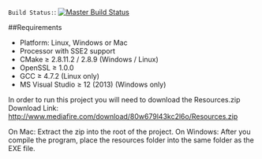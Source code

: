 `Build Status:`: [![Master Build Status](https://travis-ci.org/jaredjones/UGLEngine.svg?branch=master)](https://travis-ci.org/jaredjones/UGLEngine)

##Requirements

+ Platform: Linux, Windows or Mac
+ Processor with SSE2 support
+ CMake ≥ 2.8.11.2 / 2.8.9 (Windows / Linux)
+ OpenSSL ≥ 1.0.0
+ GCC ≥ 4.7.2 (Linux only)
+ MS Visual Studio ≥ 12 (2013) (Windows only)

In order to run this project you will need to download the Resources.zip
Download Link: http://www.mediafire.com/download/80w679l43kc2l6o/Resources.zip

On Mac: Extract the zip into the root of the project.
On Windows: After you compile the program, place the resources folder into the same folder as the EXE file.
